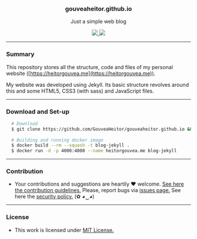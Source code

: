 
<p align="center">
  <h3 align="center">gouveaheitor.github.io</h3>
  <p align="center">Just a simple web blog</p>

  <p align="center">
    <a href="https://github.com/GouveaHeitor/gouveaheitor.github.io/blob/master/LICENSE.md">
      <img src="https://img.shields.io/badge/license-MIT-blue.svg">
    </a>
    <a href="https://github.com/GouveaHeitor/gouveaheitor.github.io/releases">
      <img src="https://img.shields.io/badge/version-1.0-blue.svg">
    </a>
  </p>
</p>

---

### Summary

This repository stores all the structure, code and files of my personal website ([https://heitorgouvea.me](https://heitorgouvea.me)).

My website was developed using Jekyll. Its basic structure revolves around this and some HTML5, CSS3 (with sass) and JavaScript files.

---

### Download and Set-up

```bash
  # Download
  $ git clone https://github.com/GouveaHeitor/gouveaheitor.github.io && cd gouveaheitor.github.io
    
  # Building and running docker image
  $ docker build --rm --squash -t blog-jekyll .
  $ docker run -d -p 4000:4000 --name heitorgouvea.me blog-jekyll
```

---

### Contribution

- Your contributions and suggestions are heartily ♥ welcome. [See here the contribution guidelines.](/.github/CONTRIBUTING.md) Please, report bugs via [issues page.](https://github.com/GouveaHeitor/gouveaheitor.github.io/issues) See here the [security policy.](./SECURITY.md) (✿ ◕‿◕) 

---

### License

- This work is licensed under [MIT License.](./LICENSE.md)
